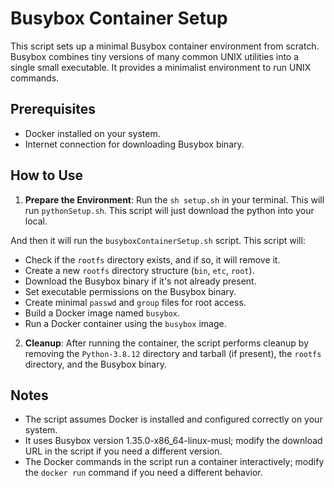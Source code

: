 # Busybox Container Setup

This script sets up a minimal Busybox container environment from scratch. Busybox combines tiny versions of many common UNIX utilities into a single small executable. It provides a minimalist environment to run UNIX commands.

## Prerequisites

- Docker installed on your system.
- Internet connection for downloading Busybox binary.

## How to Use

1. **Prepare the Environment**: Run the `sh setup.sh` in your terminal. This will run `pythonSetup.sh`. This script will just download the python into your local.

And then it will run the `busyboxContainerSetup.sh` script. This script will:
   - Check if the `rootfs` directory exists, and if so, it will remove it.
   - Create a new `rootfs` directory structure (`bin`, `etc`, `root`).
   - Download the Busybox binary if it's not already present.
   - Set executable permissions on the Busybox binary.
   - Create minimal `passwd` and `group` files for root access.
   - Build a Docker image named `busybox`.
   - Run a Docker container using the `busybox` image.

2. **Cleanup**: After running the container, the script performs cleanup by removing the `Python-3.8.12` directory and tarball (if present), the `rootfs` directory, and the Busybox binary.

## Notes

- The script assumes Docker is installed and configured correctly on your system.
- It uses Busybox version 1.35.0-x86_64-linux-musl; modify the download URL in the script if you need a different version.
- The Docker commands in the script run a container interactively; modify the `docker run` command if you need a different behavior.
